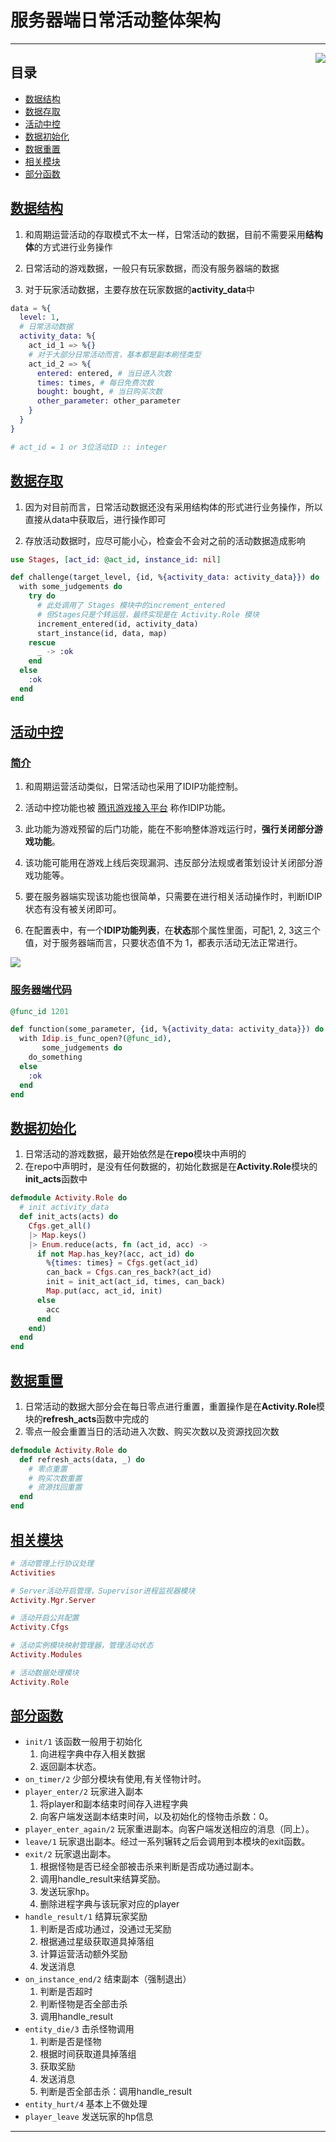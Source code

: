 # 服务器端日常活动整体架构

---

<img src="res/fbmy.png" align="right">

## 目录

* [数据结构](#数据结构)
* [数据存取](#数据存取)
* [活动中控](#活动中控)
* [数据初始化](#数据初始化)
* [数据重置](#数据重置)
* [相关模块](#相关模块)
* [部分函数](#部分函数)

## [数据结构](#目录)

1. 和周期运营活动的存取模式不太一样，日常活动的数据，目前不需要采用**结构体**的方式进行业务操作

2. 日常活动的游戏数据，一般只有玩家数据，而没有服务器端的数据

3. 对于玩家活动数据，主要存放在玩家数据的**activity_data**中

```elixir
data = %{
  level: 1,
  # 日常活动数据
  activity_data: %{
    act_id_1 => %{}
    # 对于大部分日常活动而言，基本都是副本刷怪类型
    act_id_2 => %{
      entered: entered, # 当日进入次数
      times: times, # 每日免费次数
      bought: bought, # 当日购买次数
      other_parameter: other_parameter
    }
  }
}

# act_id = 1 or 3位活动ID :: integer
```

## [数据存取](#目录)

1. 因为对目前而言，日常活动数据还没有采用结构体的形式进行业务操作，所以直接从data中获取后，进行操作即可

2. 存放活动数据时，应尽可能小心，检查会不会对之前的活动数据造成影响

```elixir
use Stages, [act_id: @act_id, instance_id: nil]

def challenge(target_level, {id, %{activity_data: activity_data}}) do
  with some_judgements do
    try do
      # 此处调用了 Stages 模块中的increment_entered
      # 但Stages只是个转运层，最终实现是在 Activity.Role 模块
      increment_entered(id, activity_data)
      start_instance(id, data, map)
    rescue
      _ -> :ok
    end
  else
    :ok
  end
end
```

## [活动中控](#目录)

### [简介](#活动中控)

1. 和周期运营活动类似，日常活动也采用了IDIP功能控制。

2. 活动中控功能也被 [腾讯游戏接入平台](https://tea.qq.com/) 称作IDIP功能。

3. 此功能为游戏预留的后门功能，能在不影响整体游戏运行时，**强行关闭部分游戏功能**。

4. 该功能可能用在游戏上线后突现漏洞、违反部分法规或者策划设计关闭部分游戏功能等。

5. 要在服务器端实现该功能也很简单，只需要在进行相关活动操作时，判断IDIP状态有没有被关闭即可。

6. 在配置表中，有一个**IDIP功能列表**，在**状态**那个属性里面，可配1, 2, 3这三个值，对于服务器端而言，只要状态值不为 1，都表示活动无法正常进行。

<img src="res/TIM截图20191122153854.jpg">

### [服务器端代码](#活动中控)

```elixir
@func_id 1201

def function(some_parameter, {id, %{activity_data: activity_data}}) do
  with Idip.is_func_open?(@func_id),
       some_judgements do
    do_something
  else
    :ok
  end
end
```

## [数据初始化](#目录)

1. 日常活动的游戏数据，最开始依然是在**repo**模块中声明的
2. 在repo中声明时，是没有任何数据的，初始化数据是在**Activity.Role**模块的**init_acts**函数中

```elixir
defmodule Activity.Role do
  # init activity_data
  def init_acts(acts) do
    Cfgs.get_all()
    |> Map.keys()
    |> Enum.reduce(acts, fn (act_id, acc) ->
      if not Map.has_key?(acc, act_id) do
        %{times: times} = Cfgs.get(act_id)
        can_back = Cfgs.can_res_back?(act_id)
        init = init_act(act_id, times, can_back)
        Map.put(acc, act_id, init)
      else
        acc
      end
    end)
  end
end
```

## [数据重置](#目录)

1. 日常活动的数据大部分会在每日零点进行重置，重置操作是在**Activity.Role**模块的**refresh_acts**函数中完成的
2. 零点一般会重置当日的活动进入次数、购买次数以及资源找回次数

```elixir
defmodule Activity.Role do
  def refresh_acts(data, _) do
    # 零点重置
    # 购买次数重置
    # 资源找回重置
  end
end
```

## [相关模块](#目录)

```elixir
# 活动管理上行协议处理
Activities

# Server活动开启管理，Supervisor进程监视器模块
Activity.Mgr.Server

# 活动开启公共配置
Activity.Cfgs

# 活动实例模块映射管理器，管理活动状态
Activity.Modules

# 活动数据处理模块
Activity.Role
```

## [部分函数](#目录)

* `init/1` 该函数一般用于初始化
    1. 向进程字典中存入相关数据
    2. 返回副本状态。
* `on_timer/2` 少部分模块有使用,有关怪物计时。
* `player_enter/2` 玩家进入副本
    1. 将player和副本结束时间存入进程字典
    2. 向客户端发送副本结束时间，以及初始化的怪物击杀数：0。
* `player_enter_again/2` 玩家重进副本。向客户端发送相应的消息（同上）。
* `leave/1` 玩家退出副本。经过一系列辗转之后会调用到本模块的exit函数。
* `exit/2` 玩家退出副本。
    1. 根据怪物是否已经全部被击杀来判断是否成功通过副本。
    2. 调用handle_result来结算奖励。
    3. 发送玩家hp。
    4. 删除进程字典与该玩家对应的player
* `handle_result/1` 结算玩家奖励
    1. 判断是否成功通过，没通过无奖励
    2. 根据通过星级获取道具掉落组
    3. 计算运营活动额外奖励
    4. 发送消息
* `on_instance_end/2` 结束副本（强制退出）
    1. 判断是否超时
    2. 判断怪物是否全部击杀
    3. 调用handle_result
* `entity_die/3`  击杀怪物调用
    1. 判断是否是怪物
    2. 根据时间获取道具掉落组
    3. 获取奖励
    4. 发送消息
    5. 判断是否全部击杀：调用handle_result
* `entity_hurt/4` 基本上不做处理
* `player_leave` 发送玩家的hp信息

---
